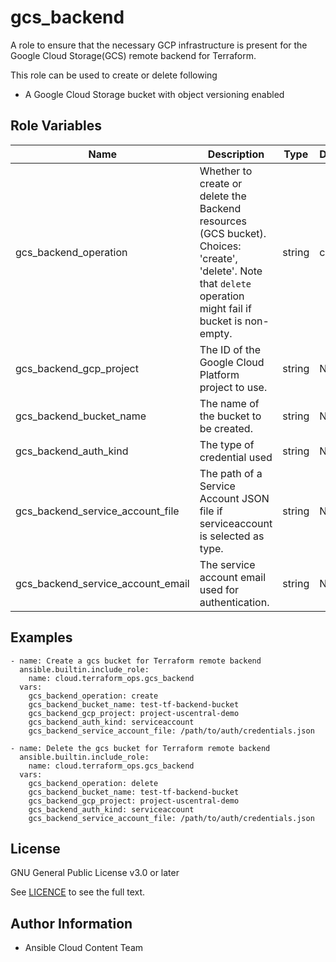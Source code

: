 # gcs_backend

A role to ensure that the necessary GCP infrastructure is present for the Google Cloud Storage(GCS) remote backend for Terraform.

This role can be used to create or delete following
- A Google Cloud Storage bucket with object versioning enabled

## Role Variables

Name | Description | Type | Default | Required
--- | --- | --- | --- | ---
gcs_backend_operation|Whether to create or delete the Backend resources (GCS bucket). Choices: 'create', 'delete'.  Note that `delete` operation might fail if bucket is non-empty.|string|create| N/A
gcs_backend_gcp_project|The ID of the Google Cloud Platform project to use.|string|N/A| Yes
gcs_backend_bucket_name|The name of the bucket to be created. |string|N/A| Yes
gcs_backend_auth_kind|The type of credential used|string|N/A| Yes
gcs_backend_service_account_file|The path of a Service Account JSON file if serviceaccount is selected as type.|string|N/A| when `gcs_backend_auth_kind = serviceaccount`
gcs_backend_service_account_email|The service account email used for authentication.|string|N/A| when `gcs_backend_auth_kind = machineaccount`


## Examples
```
- name: Create a gcs bucket for Terraform remote backend
  ansible.builtin.include_role:
    name: cloud.terraform_ops.gcs_backend
  vars:
    gcs_backend_operation: create
    gcs_backend_bucket_name: test-tf-backend-bucket
    gcs_backend_gcp_project: project-uscentral-demo
    gcs_backend_auth_kind: serviceaccount
    gcs_backend_service_account_file: /path/to/auth/credentials.json

- name: Delete the gcs bucket for Terraform remote backend
  ansible.builtin.include_role:
    name: cloud.terraform_ops.gcs_backend
  vars:
    gcs_backend_operation: delete
    gcs_backend_bucket_name: test-tf-backend-bucket
    gcs_backend_gcp_project: project-uscentral-demo
    gcs_backend_auth_kind: serviceaccount
    gcs_backend_service_account_file: /path/to/auth/credentials.json
```

## License

GNU General Public License v3.0 or later

See [LICENCE](https://github.com/redhat-cop/cloud.terraform_ops/blob/main/LICENSE) to see the full text.

## Author Information

- Ansible Cloud Content Team
